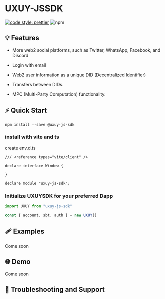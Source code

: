 # UXUY-JSSDK

[![code style: prettier](https://img.shields.io/badge/code_style-prettier-ff69b4.svg?style=flat-square)](https://github.com/prettier/prettier)
![npm](https://img.shields.io/npm/dw/@uxuy-js-sdk)

## 💡 Features
- More web2 social platforms, such as Twitter, WhatsApp, Facebook, and Discord

- Login with email
- Web2 user information as a unique DID (Decentralized Identifier)
- Transfers between DIDs.
- MPC (Multi-Party Computation) functionality.

## ⚡ Quick Start

```shell
npm install --save @uxuy-js-sdk
```

### install with vite and ts

create env.d.ts

```shell
/// <reference types="vite/client" />

declare interface Window {

}

declare module "uxuy-js-sdk";

```

### Initialize UXUYSDK for your preferred Dapp 
```js
import UXUY from "uxuy-js-sdk"

const { account, sbt, auth } = new UXUY()

```

## 🩹 Examples

Come soon
## 🌐 Demo

Come soon

## 💬 Troubleshooting and Support




